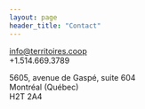 ```yaml
---
layout: page
header_title: "Contact"
---
```


[info@territoires.coop](mailto:info@territoires.coop)  
+1.514.669.3789

5605, avenue de Gaspé, suite 604  
Montréal (Québec)  
H2T 2A4